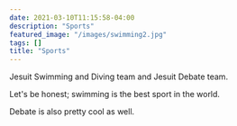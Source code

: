 ```yaml
---
date: 2021-03-10T11:15:58-04:00
description: "Sports"
featured_image: "/images/swimming2.jpg"
tags: []
title: "Sports"
---
```

Jesuit Swimming and Diving team and Jesuit Debate team. 

Let's be honest; swimming is the best sport in the world. 

Debate is also pretty cool as well.
